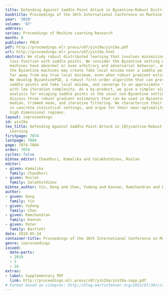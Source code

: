 ```yaml
---
title: Defending Against Saddle Point Attack in Byzantine-Robust Distributed Learning
booktitle: Proceedings of the 36th International Conference on Machine Learning
year: '2019'
volume: '97'
address: 
series: Proceedings of Machine Learning Research
month: 0
publisher: PMLR
pdf: http://proceedings.mlr.press/v97/yin19a/yin19a.pdf
url: http://proceedings.mlr.press/v97/yin19a.html
abstract: We study robust distributed learning that involves minimizing a non-convex
  loss function with saddle points. We consider the Byzantine setting where some worker
  machines have abnormal or even arbitrary and adversarial behavior, and in this setting,
  the Byzantine machines may create fake local minima near a saddle point that is
  far away from any true local minimum, even when robust gradient estimators are used.
  We develop ByzantinePGD, a robust first-order algorithm that can provably escape
  saddle points and fake local minima, and converge to an approximate true local minimizer
  with low iteration complexity. As a by-product, we give a simpler algorithm and
  analysis for escaping saddle points in the usual non-Byzantine setting. We further
  discuss three robust gradient estimators that can be used in ByzantinePGD, including
  median, trimmed mean, and iterative filtering. We characterize their performance
  in concrete statistical settings, and argue for their near-optimality in low and
  high dimensional regimes.
layout: inproceedings
id: yin19a
tex_title: Defending Against Saddle Point Attack in {B}yzantine-Robust Distributed
  Learning
firstpage: 7074
lastpage: 7084
page: 7074-7084
order: 7074
cycles: false
bibtex_editor: Chaudhuri, Kamalika and Salakhutdinov, Ruslan
editor:
- given: Kamalika
  family: Chaudhuri
- given: Ruslan
  family: Salakhutdinov
bibtex_author: Yin, Dong and Chen, Yudong and Kannan, Ramchandran and Bartlett, Peter
author:
- given: Dong
  family: Yin
- given: Yudong
  family: Chen
- given: Ramchandran
  family: Kannan
- given: Peter
  family: Bartlett
date: 2019-05-24
container-title: Proceedings of the 36th International Conference on Machine Learning
genre: inproceedings
issued:
  date-parts:
  - 2019
  - 5
  - 24
extras:
- label: Supplementary PDF
  link: http://proceedings.mlr.press/v97/yin19a/yin19a-supp.pdf
# Format based on citeproc: http://blog.martinfenner.org/2013/07/30/citeproc-yaml-for-bibliographies/
---
```

